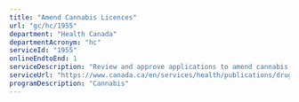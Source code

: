 ```yaml
---
title: "Amend Cannabis Licences"
url: "gc/hc/1955"
department: "Health Canada"
departmentAcronym: "hc"
serviceId: "1955"
onlineEndtoEnd: 1
serviceDescription: "Review and approve applications to amend cannabis licences (cultivation, processing and/or medical sale) issued under the Cannabis Act and Regulations. (CSCB)"
serviceUrl: "https://www.canada.ca/en/services/health/publications/drugs-health-products/getting-started-cannabis-tracking-licensing-system.html"
programDescription: "Cannabis"
---
```

